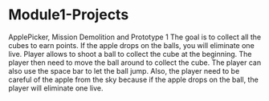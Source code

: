 # Module1-Projects
 ApplePicker, Mission Demolition and Prototype 1
The goal is to collect all the cubes to earn points. If the apple drops on the balls, you will eliminate one live. Player allows to shoot a ball to collect the cube at the beginning. The player then need to move the ball around to collect the cube. The player can also use the space bar to let the ball jump. Also, the player need to be careful of the apple from the sky because if the apple drops on the ball, the player will eliminate one live.
